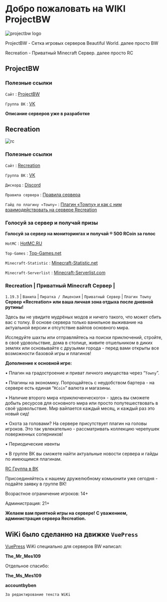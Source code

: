 # Добро пожаловать на WIKI ProjectBW

<!-- you don't need to prepend `/bar/` to `/images/hero.png` manually -->
![projectbw logo](https://wiki.projectbw.ru/images/hero.png)

ProjectBW - Сетка игровых серверов Beautiful World. далее просто BW

Recreation - Приватный Minecraft Сервер. далее просто RC

## ProjectBW

### Полезные ссылки

`Сайт` : [ProjectBW](https://projectbw.ru/)

`Группа ВК` : [VK](https://vk.com/projectbw)

**Описание серверов уже в разработке** 

## Recreation

![rc](https://wiki.projectbw.ru/images/rc/rc1920х600.jpg)

### **Полезные ссылки**

`Сайт` : [Recreation](https://recreation.projectbw.ru)

`Группа ВК` : [VK](https://vk.com/recreation_mine)

`Дискорд` : [Discord](https://discord.gg/WQJcsysUmN)

`Правила сервера` : [Правила сервера](https://vk.com/@recreation_mine-prvila-servera-recreation)

`Гайд по плагину «Towny»` : [Плагин «Towny» и как с ним взаимодействовать на сервере Recreation](https://vk.com/@recreation_mine-plagin-towny-i-kak-s-nim-vzaimodeistvovat-na-servere-recreat)

### Голосуй за сервер и получай призы

**Голосуй за сервер на мониторингах и получай ® 500 RCoin за голос**

`HotMC` : [HotMC.RU](https://hotmc.ru/minecraft-server-240076)

`Top-Games` : [Top-Games.net](https://ru.top-games.net/minecraft/vote/recreation)

`Minecraft-Statistic` : [Minecraft-Statistic.net](https://minecraft-statistic.net/ru/server/Recreation.html)

`Minecraft-Serverlist` : [Minecraft-Serverlist.com](https://minecraft-serverlist.com/server/422)

### **Recreation | Приватный Minecraft Сервер |**
`1.19.3` | `Ванила` | `Пиратка / Лицензия` | `Приватный Сервер` | `Плагин Towny`
**Сервер «Recreation» или ваша личная зона отдыха после дневной рутины!**

Здесь вы не увидите мудрёных модов и ничего такого, что может сбить вас с толку. В основе сервера только ванильное выживание на актуальной версии и отсутствие вайпов основного мира.

Исследуйте шахты или отправляйтесь на поиски приключений, стройте, в своё удовольствие, дома в столице, живите отшельником в диких землях или основывайте с друзьями города - перед вами открыты все возможности базовой игры и плагинов!

**Дополнение к основной игре:**

• Плагин на градостроение и приват личного имущества через “`Towny`”.

• Плагины на экономику. Попрощайтесь с неудобством бартера - на сервере есть единая “`RCoin`” валюта и магазины.

• Наличие второго мира «приключенческого» - здесь вы сможете добыть ресурсов для основного мира или просто попутешествовать в своё удовольствие. Мир вайпается каждый месяц, и каждый раз это новый сид!

• Охота за головами? На сервере присутствует плагин на головы игроков. Это так увлекательно - рассматривать коллекцию черепушек поверженных соперников!

• Периодические ивенты

• В группе ВК вы сможете найти актуальные новости сервера и гайды по имеющимся плагинам.

[RC Группа в ВК](https://vk.com/recreation_mine)

Присоединяйтесь к нашему дружелюбному комьюнити уже сегодня - подайте заявку в группе ВК!

Возрастное ограничение игроков: 14+

Администрация: 21+

**Желаем вам приятной игры на сервере!
C уважением, администрация сервера Recreation.**

## WiKi было сделанно на движке `VuePress`
[VuePress](https://vuepress.vuejs.org/)
WiKi специально для серверов BW написал: 

**The_Mr_Mes109** 

Отдельное спасибо:

**The_Ms_Mes109**

**accountbyben**

`За редактирование текста WiKi`


